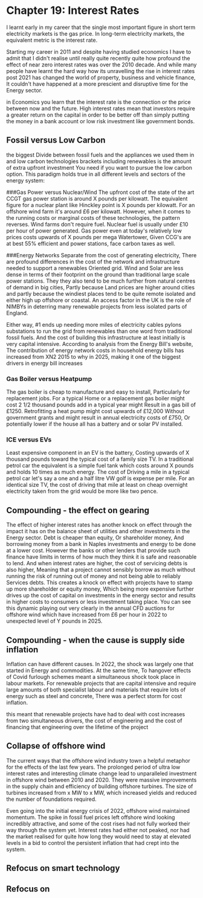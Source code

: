 # Chapter 19: Interest Rates

I learnt early in my career that the single most important figure in short term electricity markets is the gas price. In long-term electricity markets, the equivalent metric is the interest rate.

Starting my career in 2011 and despite having studied economics I have to admit that I didn't realise until really quite recently quite how profound the effect of near zero interest rates was over the 2010 decade. And while many people have learnt the hard way how its unravelling the rise in interest rates post 2021 has changed the world of property, business and vehicle finance, It couldn't have happened at a more prescient and disruptive time for the Energy sector.

in Economics you learn that the interest rate is the connection or the price between now and the future. High interest rates mean that investors require a greater return on the capital in order to be better off than simply putting the money in a bank account or low risk investment like government bonds. 


## Fossil versus Low Carbon

the biggest Divide between fossil fuels and the appliances we used them in and low carbon technologies brackets including renewables is the amount of extra upfront investment You need if you want to pursue the low carbon option. This paradigm holds true in all different levels and sectors of the energy system:

###Gas Power versus Nuclear/Wind
The upfront cost of the state of the art CCGT gas power station is around X pounds per kilowatt. The equivalent figure for a nuclear plant like Hinckley point is X pounds per kilowatt. For an offshore wind farm it's around £6 per kilowatt. However, when it comes to the running costs or marginal costs of these technologies, the pattern reverses. Wind farms don't require fuel. Nuclear fuel is usually under £10 per hour of power generated. Gas power even at today's relatively low prices costs upwards of X pounds per mega Watertower, Given CCG's are at best 55% efficient and power stations, face carbon taxes as well.

###Energy Networks
Separate from the cost of generating electricity, There are profound differences in the cost of the network and infrastructure needed to support a renewables Oriented grid. Wind and Solar are less dense in terms of their footprint on the ground than traditional large scale power stations. They they also tend to be much further from natural centres of demand in big cities, Partly because Land prices are higher around cities and partly because the windiest places tend to be quite remote isolated and either high up offshore or coastal. An access factor in the UK is the role of NIMBYs in deterring many renewable projects from less isolated parts of England. 

Either way, #1 ends up needing more miles of electricity cables pylons substations to run the grid from renewables than one word from traditional fossil fuels. And the cost of building this infrastructure at least initially is very capital intensive. According to analysis from the Energy Bill's website, The contribution of energy network costs in household energy bills has increased from XN2 2015 to why in 2025, making it one of the biggest drivers in energy bill increases

### Gas Boiler versus Heatpump
The gas boiler is cheap to manufacture and easy to install, Particularly for replacement jobs. For a typical Home or a replacement gas boiler might cost 2 1/2 thousand pounds add in a typical year might Result in a gas bill of £1250. Retrofitting a heat pump might cost upwards of £12,000 Without government grants and might result in annual electricity costs of £750, Or potentially lower if the house all has a battery and or solar PV installed.

### ICE versus EVs
Least expensive component in an EV is the battery, Costing upwards of X thousand pounds toward the typical cost of a family size TV. In a traditional petrol car the equivalent is a simple fuel tank which costs around X pounds and holds 10 times as much energy. The cost of Driving a mile in a typical petrol car let's say a one and a half litre VW golf is expense per mile. For an identical size TV, the cost of driving that mile at least on cheap overnight electricity taken from the grid would be more like two pence. 


## Compounding - the effect on gearing
The effect of higher interest rates has another knock on effect through the impact it has on the balance sheet of utilities and other investments in the Energy sector. Debt is cheaper than equity, Or shareholder money, And borrowing money from a bank in Naples investments and energy to be done at a lower cost. However the banks or other lenders that provide such finance have limits in terms of how much they think it is safe and reasonable to lend. And when interest rates are higher, the cost of servicing debts is also higher, Meaning that a project cannot sensibly borrow as much without running the risk of running out of money and not being able to reliably Services debts. This creates a knock on effect with projects have to stamp up more shareholder or equity money, Which being more expensive further drives up the cost of capital on investments in the energy sector and results in higher costs to consumers or less investment taking place. You can see this dynamic playing out very clearly in the annual CFD auctions for offshore wind which have increased from £6 per hour in 2022 to unexpected level of Y pounds in 2025.

## Compounding - when the cause is supply side inflation
Inflation can have different causes. In 2022, the shock was largely one that started in Energy and commodities. At the same time, To hangover effects of Covid furlough schemes meant a simultaneous shock took place in labour markets. For renewable projects that are capital intensive and require large amounts of both specialist labour and materials that require lots of energy such as steel and concrete, There was a perfect storm for cost inflation.

 this meant that renewable projects have had to deal with cost increases from two simultaneous drivers, the cost of engineering and the cost of financing that engineering over the lifetime of the project

## Collapse of offshore wind

The current ways that the offshore wind industry town a helpful metaphor for the effects of the last few years. The prolonged period of ultra low interest rates and interesting climate change lead to unparalleled investment in offshore wind between 2010 and 2020. They were massive improvements in the supply chain and efficiency of building offshore turbines. The size of turbines increased from x MW to x MW, which increased yields and reduced the number of foundations required.

Even going into the initial energy crisis of 2022, offshore wind maintained momentum. The spike in fossil fuel prices left offshore wind looking incredibly attractive, and some of the cost rises had not fully worked their way through the system yet. Interest rates had either not peaked, nor had the market realised for quite how long they would need to stay at elevated levels in a bid to control the persistent inflation that had crept into the system.

## Refocus on smart technology

## Refocus on 
